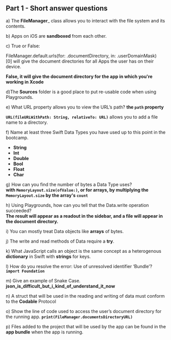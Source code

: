 ## Part 1 - Short answer questions

a) The **FileManager**_ class allows you to interact with the file system and its contents.

b) Apps on iOS are **sandboxed** from each other.

c) True or False: 

FileManager.default.urls(for: .documentDirectory, in: .userDomainMask)[0] will give the document directories for all Apps the user has on their device.

**False, it will give the document directory for the app in which you're working in Xcode**

d)The **Sources** folder is a good place to put re-usable code when using Playgrounds.

e) What URL property allows you to view the URL’s path? **the `path` property**

**`URL(fileURLWithPath: String, relativeTo: URL)`** allows you to add a file name to a directory.

f) Name at least three Swift Data Types you have used up to this point in the bootcamp.
- **String**
- **Int**
- **Double**
- **Bool**
- **Float**
- **Char**

g) How can you find the number of bytes a Data Type uses?</br>
**with `MemoryLayout.size(ofValue:)`, or for arrays, by multiplying the `MemoryLayout.size` by the array's `count`**

h) Using Playgrounds, how can you tell that the Data.write operation succeeded?</br>
**The result will appear as a readout in the sidebar, and a file will appear in the document directory.**

i) You can mostly treat Data objects like **arrays** of bytes.

j) The write and read methods of Data require a **try**.

k) What JavaScript calls an object is the same concept as a heterogenous **dictionary** in Swift with **strings** for keys.

l) How do you resolve the error: Use of unresolved identifier ‘Bundle’?</br>
**`import Foundation`**

m) Give an example of Snake Case. **json_is_difficult_but_i_kind_of_understand_it_now**

n) A struct that will be used in the reading and writing of data must conform to the **Codable** Protocol

o) Show the line of code used to access the user’s document directory for the running app. **`print(FileManager.documentsDirectoryURL)`**

p) Files added to the project that will be used by the app can be found in the **app bundle** when the app is running.
